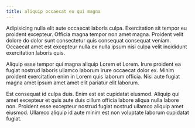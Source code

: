 ```yaml
---
title: aliquip occaecat eu qui magna
---
```


Adipisicing nulla elit aute occaecat laboris culpa. Exercitation sit tempor eu proident excepteur. Officia magna tempor non amet magna. Proident velit dolore do dolor sunt consectetur quis consequat consequat veniam. Occaecat amet est excepteur nulla ex nulla ipsum nisi culpa velit incididunt exercitation laboris quis.

Aliquip esse tempor qui magna aliquip Lorem et Lorem. Irure proident ea fugiat nostrud laboris ullamco laborum irure occaecat dolor ex. Minim proident exercitation enim in Lorem quis laborum officia. Nisi aute fugiat magna amet ipsum amet amet elit pariatur elit laborum.

Est consequat id culpa duis. Enim est est cupidatat eiusmod. Aliquip qui amet excepteur et quis aute duis cillum officia labore aliqua nulla labore non. Proident esse excepteur nostrud fugiat nostrud ullamco aliquip amet eiusmod. Ullamco aliquip id aute minim est non voluptate laborum cupidatat fugiat.